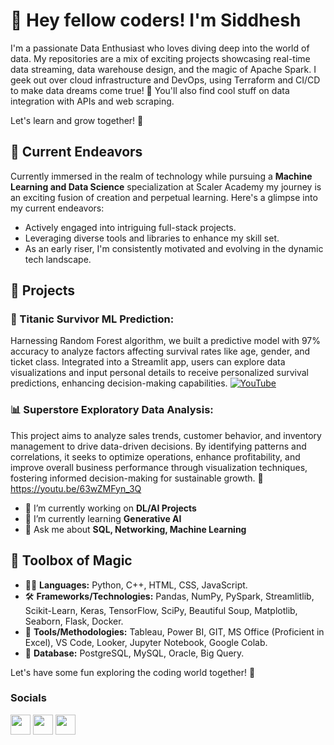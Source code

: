 👋 Hey fellow coders! I'm Siddhesh
================================================================================================================================

I'm a passionate Data Enthusiast who loves diving deep into the world of data. 
My repositories are a mix of exciting projects showcasing real-time data streaming, data warehouse design, and the magic of Apache Spark. I geek out over cloud infrastructure and DevOps, using Terraform and CI/CD to make data dreams come true! 🌟 You'll also find cool stuff on data integration with APIs and web scraping. 

Let's learn and grow together! 🚀 

## 🔭 Current Endeavors 
Currently immersed in the realm of technology while pursuing a **Machine Learning and Data Science** specialization at Scaler Academy my journey is an exciting fusion of creation and perpetual learning. Here's a glimpse into my current endeavors:

- Actively engaged into intriguing full-stack projects.
- Leveraging diverse tools and libraries to enhance my skill set.
- As an early riser, I'm consistently motivated and evolving in the dynamic tech landscape.

## 🎥 Projects
### 🚢 Titanic Survivor ML Prediction: 
Harnessing Random Forest algorithm, we built a predictive model with 97% accuracy to analyze factors affecting survival rates like age, gender, and ticket class. Integrated into a Streamlit app, users can explore data visualizations and input personal details to receive personalized survival predictions, enhancing decision-making capabilities.
 [![YouTube](https://img.shields.io/badge/YouTube-Video-green)](https://youtu.be/sVJ7ALLzpxk)
 
### 📊 Superstore Exploratory Data Analysis:
This project aims to analyze sales trends, customer behavior, and inventory management to drive data-driven decisions. By identifying patterns and correlations, it seeks to optimize operations, enhance profitability, and improve overall business performance through visualization techniques, fostering informed decision-making for sustainable growth.
  🔶 https://youtu.be/63wZMFyn_3Q
    
- 🔭 I’m currently working on **DL/AI Projects**
- 🌱 I’m currently learning **Generative AI**
- 💬 Ask me about **SQL, Networking, Machine Learning**


## 🔧 Toolbox of Magic
- 🧙‍♂️ **Languages:** Python, C++, HTML, CSS, JavaScript.
- 🛠️ **Frameworks/Technologies:** Pandas, NumPy, PySpark, Streamlitlib, Scikit-Learn, Keras, TensorFlow, SciPy, Beautiful Soup, Matplotlib, Seaborn, Flask, Docker.
- 🧰 **Tools/Methodologies:** Tableau, Power BI, GIT, MS Office (Proficient in Excel), VS Code, Looker, Jupyter Notebook, Google Colab.
- 📀 **Database:**	PostgreSQL, MySQL, Oracle, Big Query.

Let's have some fun exploring the coding world together! 🚀

### Socials

<p align="left"><a href="https://www.youtube.com/c/tecknowcode" target="_blank" rel="noreferrer"><img src="https://raw.githubusercontent.com/danielcranney/readme-generator/main/public/icons/socials/youtube.svg" width="32" height="32" /></a> <a href="https://discord.com/users/Tecknowcode" target="_blank" rel="noreferrer"><img src="https://raw.githubusercontent.com/danielcranney/readme-generator/main/public/icons/socials/discord.svg" width="32" height="32" /></a> <a href="https://www.github.com/candobettercode" target="_blank" rel="noreferrer"><img src="https://raw.githubusercontent.com/danielcranney/readme-generator/main/public/icons/socials/github.svg" width="32" height="32" /></a> </p>
